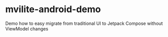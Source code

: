 # mvilite-android-demo
Demo how to easy migrate from traditional UI to Jetpack Compose without ViewModel changes
